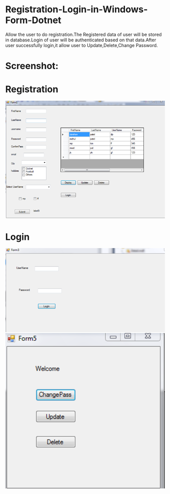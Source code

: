 # Registration-Login-in-Windows-Form-Dotnet
Allow the user to do registration.The Registered data of user will be stored in database.Login of user will be authenticated based on that data.After user successfully login,it allow user to Update,Delete,Change Password.
# Screenshot:
# Registration 
<img src="registr.PNG" width="500"></img>               
# Login
<img src="log.PNG" width="500"></img>
<img src="log2.PNG" width="500"></img>
